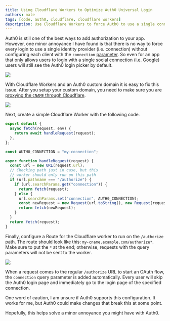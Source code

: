 ```yaml
---
title: Using Cloudflare Workers to Optimize Auth0 Universal Login
authors: nate
tags: [code, auth0, cloudflare, cloudflare workers]
description: Use Cloudflare Workers to force Auth0 to use a single connection for every authorization request.
---
```


Auth0 is still one of the best ways to add authorization to your app. However, one minor annoyance I have found is that there is no way to force every login to use a single identity provider (i.e. connection) without configuring each client with the `connection` [parameter](https://auth0.com/docs/get-started/authentication-and-authorization-flow/add-login-auth-code-flow#:~:text=connection,of%20your%20application.). So even for an app that only allows users to login with a single social connection (i.e. Google) users will still see the Auth0 login picker by default.

![](https://cdn.zuplo.com/assets/36dd7e7f-3347-4894-9d6a-3bd98a70c040.png)

With Cloudflare Workers and an Auth0 custom domain it is easy to fix this issue. After you setup your custom domain, you need to make sure you are [proxying the `CNAME` through Cloudflare](https://developers.cloudflare.com/dns/manage-dns-records/reference/proxied-dns-records/).

![](https://cdn.zuplo.com/assets/846189d3-7e55-4ad2-a25d-416fceaffdbe.png)

Next, create a simple Cloudflare Worker with the following code.

```ts
export default {
  async fetch(request, env) {
    return await handleRequest(request);
  },
};

const AUTH0_CONNECTION = "my-connection";

async function handleRequest(request) {
  const url = new URL(request.url);
  // Checking path just in case, but this
  // worker should only run on this path
  if (url.pathname === "/authorize") {
    if (url.searchParams.get("connection")) {
      return fetch(request);
    } else {
      url.searchParams.set("connection", AUTH0_CONNECTION);
      const newRequest = new Request(url.toString(), new Request(request));
      return fetch(newRequest);
    }
  }
  return fetch(request);
}
```

Finally, configure a Route for the Cloudflare worker to run on the `/authorize` path. The route should look like this: `my-cname.example.com/authorize*`. Make sure to put the `*` at the end; otherwise, requests with the query parameters will not be sent to the worker.

![](https://cdn.zuplo.com/assets/5d209496-6256-4d5a-aec2-a942d858c894.png)

When a request comes to the regular `/authorize` URL to start an OAuth flow, the `connection` query parameter is added automatically. Every user will skip the Auth0 login page and immediately go to the login page of the specified connection.

One word of caution, I am unsure if Auth0 supports this configuration. It works for me, but Auth0 could make changes that break this at some point.

Hopefully, this helps solve a minor annoyance you might have with Auth0.
